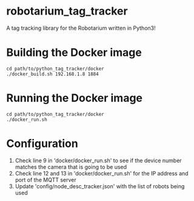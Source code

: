 # robotarium_tag_tracker
A tag tracking library for the Robotarium written in Python3!

# Building the Docker image
```
cd path/to/python_tag_tracker/docker
./docker_build.sh 192.168.1.8 1884
```

# Running the Docker image
```
cd path/to/python_tag_tracker/docker
./docker_run.sh
```

# Configuration
1. Check line 9 in 'docker/docker_run.sh' to see if the device number matches the camera that is going to be used
2. Check line 12 and 13 in 'docker/docker_run.sh' for the IP address and port of the MQTT server
3. Update 'config/node_desc_tracker.json' with the list of robots being used